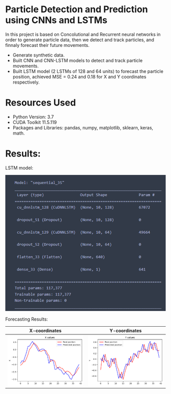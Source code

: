 # Particle Detection and Prediction using CNNs and LSTMs

In this project is based on Concolutional and Recurrent neural networks in order to generate particle data, then we detect and track particles, and finnaly forecast their future movements.
* Generate synthetic data.
* Built CNN and CNN-LSTM models to detect and track particle movements.
* Built LSTM model (2 LSTMs of 128 and 64 units) to forecast the particle position, achieved MSE =  0.24 and 0.18 for X and Y coordinates respectively.


# Resources Used
* Python Version: 3.7
* CUDA Toolkit 11.5.119 
* Packages and Libraries: pandas, numpy, matplotlib, sklearn, keras, math.


# Results:

LSTM model:

![image 1](https://github.com/YoussefAithaddou/particle-detection-and-prediction/blob/main/Captureds.PNG)

Forecasting Results:

X-coordinates              | Y-coordinates   
:-------------------------:|:-------------------------:
![](https://github.com/YoussefAithaddou/particle-detection-and-prediction/blob/main/download%20(2).png)  |  ![](https://github.com/YoussefAithaddou/particle-detection-and-prediction/blob/main/download%20(1).png)

